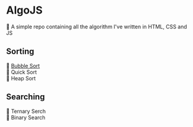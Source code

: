 # AlgoJS
🧠 A simple repo containing all the algorithm I've written in HTML, CSS and JS

## Sorting
🔗 [Bubble Sort](https://github.com/xirxo/BubbleSort/ 'Bubble Sort')\
🔗 Quick Sort\
🔗 Heap Sort

## Searching
🔗 Ternary Serch\
🔗 Binary Search

